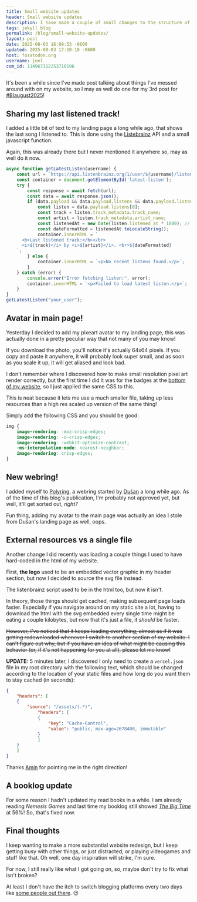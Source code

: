 ```yaml
---
title: Small website updates
header: Small website updates
description: I have made a couple of small changes to the structure of my website, ran into a couple problems, but everything seems fine now
tags: jekyll blog
permalink: /blog/small-website-updates/
layout: post
date: 2025-08-03 16:09:53 -0600
updated: 2025-08-03 17:10:10 -0600
host: fosstodon.org
username: joel
com_id: 114967312253710196
---
```


It's been a while since I've made post talking about things I've messed around with on my website, so I may as well do one for my 3rd post for [#Blaugust2025](/blog/blaugust-2025)!

## Sharing my last listened track!

I added a little bit of text to my landing page a long while ago, that shows the last song I listened to. This is done using the [Listebrainz](https://listenbrainz.org) API and a small javascript function.

Again, this was already there but I never mentioned it anywhere so, may as well do it now.

```js
async function getLatestListen(username) {
	const url = `https://api.listenbrainz.org/1/user/${username}/listens?count=1`;
	const container = document.getElementById('latest-listen');
	try {
		const response = await fetch(url);
		const data = await response.json();
		if (data.payload && data.payload.listens && data.payload.listens.length > 0) {
			const listen = data.payload.listens[0];
			const track = listen.track_metadata.track_name;
			const artist = listen.track_metadata.artist_name;
			const listenedAt = new Date(listen.listened_at * 1000); // Convert timestamp
			const dateFormatted = listenedAt.toLocaleString();
			container.innerHTML = `
	  <b>Last listened track:</b></br>
	  <i>${track}</i> by <i>${artist}</i>. <br>${dateFormatted}
	`;
		} else {
			container.innerHTML = `<p>No recent listens found.</p>`;
		}
	} catch (error) {
		console.error("Error fetching listen:", error);
		container.innerHTML = `<p>Failed to load latest listen.</p>`;
	}
}
getLatestListen("your_user");

```

## Avatar in main page!

Yesterday I decided to add my pixeart avatar to my landing page, this was actually done in a pretty peculiar way that not many of you may know!

If you download the photo, you'll notice it's actually 64x64 pixels. If you copy and paste it anywhere, it will probably look super small, and as soon as you scale it up, it will get aliased and look bad.

I don't remember where I discovered how to make small resolution pixel art render correctly, but the first time I did it was for the badges at the [bottom of my website](#cool-badges), so I just applied the same CSS to this.

This is neat because it lets me use a much smaller file, taking up less resources than a high res scaled up version of the same thing!

Simply add the following CSS and you should be good:

```css
img {
    image-rendering: -moz-crisp-edges;
    image-rendering: -o-crisp-edges;
    image-rendering: -webkit-optimize-contrast;
    -ms-interpolation-mode: nearest-neighbor;
    image-rendering: crisp-edges;
}
```

## New webring!

I added myself to [Polyring](https://polyring.club), a webring started by [Dušan](https://dusanmitrovic.rs/) a long while ago. As of the time of this blog's publication, I'm probably not approved yet, but well, it'll get sorted out, *right?*

Fun thing, adding my avatar to the main page was actually an idea I stole from Dušan's landing page as well, oops.

## External resources vs a single file

Another change I did recently was loading a couple things I used to have hard-coded in the html of my website.

First, **the logo** used to be an embedded vector graphic in my header section, but now I decided to source the svg file instead.

The listenbrainz script used to be in the html too, but now it isn't.

In theory, those things should get cached, making subsequent page loads faster. Especially if you navigate around on my static site a lot, having to download the html with the svg embedded every single time might be eating a couple kilobytes, but now that it's just a file, it *should* be faster.

~~However, I've noticed that it keeps loading everything, almost as if it was getting redownloaded whenever I switch to another section of my website. I can't figure out why, but if you have an idea of what might be causing this behavior (or, if it's not happening for you at all), please let me know!~~

**UPDATE:** 5 minutes later, I discovered I only need to create a `vercel.json` file in my root directory with the following text, which should be changed according to the location of your static files and how long do you want them to stay cached (in seconds):

```json
{
    "headers": [
    {
        "source": "/assets/(.*)",
            "headers": [
            {
                "key": "Cache-Control",
                "value": "public, max-age=2678400, immutable"
            }
            ]
    }
    ]
}
```

Thanks [Amin](https://benjaminhollon.com) for pointing me in the right direction!

## A booklog update

For some reason I hadn't updated my read books in a while. I am already reading *Nemesis Games* and last time my booklog still showed [*The Big Time*](/blog/the-big-time) at 56%! So, that's fixed now.

## Final thoughts

I keep wanting to make a more substantial website redesign, but I keep getting busy with other things, or just distracted, or playing videogames and stuff like that. Oh well, one day inspiration will strike, I'm sure.

For now, I still really like what I got going on, so, maybe don't try to fix what isn't broken?

At least I don't have the itch to switch blogging platforms every two days like [some people out there](https://baty.net). 😉


